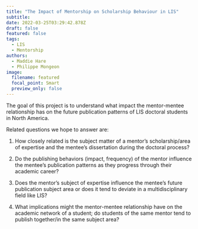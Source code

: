 ```yaml
---
title: "The Impact of Mentorship on Scholarship Behaviour in LIS"
subtitle: 
date: 2022-03-25T03:29:42.878Z
draft: false
featured: false
tags:
  - LIS
  - Mentorship
authors:
  - Maddie Hare
  - Philippe Mongeon
image:
  filename: featured
  focal_point: Smart
  preview_only: false
---
```


The goal of this project is to understand what impact the mentor-mentee relationship has on the future publication patterns of LIS doctoral students in North America. 

Related questions we hope to answer are: 

1. How closely related is the subject matter of a mentor’s scholarship/area of expertise and the mentee’s dissertation during the doctoral process? 

2. Do the publishing behaviors (impact, frequency) of the mentor influence the mentee’s publication patterns as they progress through their academic career? 

3. Does the mentor’s subject of expertise influence the mentee’s future publication subject area or does it tend to deviate in a multidisciplinary field like LIS? 

4. What implications might the mentor-mentee relationship have on the academic network of a student; do students of the same mentor tend to publish together/in the same subject area? 



